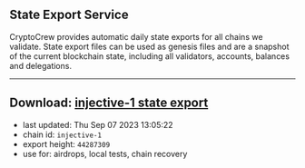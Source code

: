 ## State Export Service
CryptoCrew provides automatic daily state exports for all chains we validate. State export files can be used as genesis files and are a snapshot of the current blockchain state, including all validators, accounts, balances and delegations.

---
**Download: [injective-1 state export](https://dl.ccvalidators.com/SERVICE/injective/injective-1_export_44287309.json)**
---

- last updated: Thu Sep 07 2023 13:05:22
- chain id: `injective-1`
- export height: `44287309`
- use for: airdrops, local tests, chain recovery
